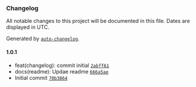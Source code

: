### Changelog

All notable changes to this project will be documented in this file. Dates are displayed in UTC.

Generated by [`auto-changelog`](https://github.com/CookPete/auto-changelog).

#### 1.0.1

- feat(changelog): commit initial [`2abff61`](https://github.com/leoviana00/lab-auto-changelog/commit/2abff61f5a7dd903bd8b9bf92d2798c442028f9b)
- docs(readme): Updae readme [`666a5ae`](https://github.com/leoviana00/lab-auto-changelog/commit/666a5ae06daaad3f0e0a7ccb892db55a47e21692)
- Initial commit [`70b3864`](https://github.com/leoviana00/lab-auto-changelog/commit/70b3864fb5ece1d0eb87828d1b8b99bb3939621c)

